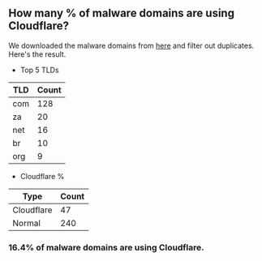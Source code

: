 ## How many % of malware domains are using Cloudflare?


We downloaded the malware domains from [here](https://urlhaus.abuse.ch) and filter out duplicates.
Here's the result.


[//]: # (start replacement)


- Top 5 TLDs

| TLD | Count |
| --- | --- |
| com | 128 |
| za | 20 |
| net | 16 |
| br | 10 |
| org | 9 |


- Cloudflare %

| Type | Count |
| --- | --- |
| Cloudflare | 47 |
| Normal | 240 |


### 16.4% of malware domains are using Cloudflare.